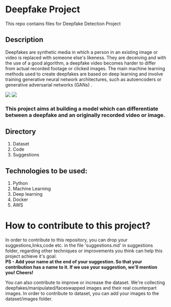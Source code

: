 # Deepfake Project

This repo contains files for Deepfake Detection Project

## Description

Deepfakes are synthetic media in which a person in an existing image or video is replaced with someone else's likeness. They are deceiving and with the use of a good algorithm, a deepfake video becomes harder to differ from actual recorded footage or clicked images. The main machine learning methods used to create deepfakes are based on deep learning and involve training generative neural network architectures, such as autoencoders or generative adversarial networks (GANs) .

<image src="four.jpg">

<image src="monalisa.jpeg">
  
### This project aims at building a model which can differentiate between a deepfake and an originally recorded video or image.

## Directory
1. Dataset
2. Code
3. Suggestions

## Technologies to be used:
1. Python
2. Machine Learning
3. Deep learning
4. Docker
5. AWS

# How to contribute to this project?

In order to contribute to this repository, you can drop your suggestions,links,code etc. in the file 'suggestions.md' in suggestions folder, regarding other techniques or improvements you think can help this project achieve it's goal.  
**PS - Add your name at the end of your suggestion. So that your contribution has a name to it. If we use your suggestion, we'll mention you! Cheers!**

You can also contribute to improve or increase the dataset. We're collecting deepfakes/manipulated/faceswapped images and their real counterpart images. In order to contribute to dataset, you can add your images to the dataset/images folder.
